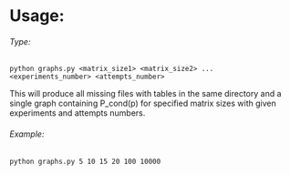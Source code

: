 # Usage:

###### Type:

`python graphs.py <matrix_size1> <matrix_size2> ... <experiments_number> <attempts_number>`

This will produce all missing files with tables in the same directory and a single graph containing P_cond(p) for specified matrix sizes with given experiments and attempts numbers.

###### Example:

`python graphs.py 5 10 15 20 100 10000`
